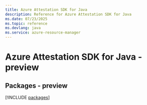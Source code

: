 ```yaml
---
title: Azure Attestation SDK for Java
description: Reference for Azure Attestation SDK for Java
ms.date: 07/23/2025
ms.topic: reference
ms.devlang: java
ms.service: azure-resource-manager
---
```

# Azure Attestation SDK for Java - preview
## Packages - preview
[!INCLUDE [packages](attestation-index.md)]